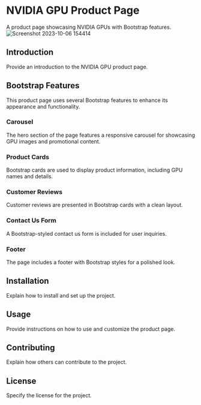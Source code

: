 # NVIDIA GPU Product Page

A product page showcasing NVIDIA GPUs with Bootstrap features.
![Screenshot 2023-10-06 154414](https://github.com/Nitish-Kumar05/nvidia-gpus/assets/141276983/1547e452-6d2f-4deb-892d-7207b7498813)


## Introduction

Provide an introduction to the NVIDIA GPU product page.

## Bootstrap Features

This product page uses several Bootstrap features to enhance its appearance and functionality.

### Carousel

The hero section of the page features a responsive carousel for showcasing GPU images and promotional content.

### Product Cards

Bootstrap cards are used to display product information, including GPU names and details.

### Customer Reviews

Customer reviews are presented in Bootstrap cards with a clean layout.

### Contact Us Form

A Bootstrap-styled contact us form is included for user inquiries.

### Footer

The page includes a footer with Bootstrap styles for a polished look.

## Installation

Explain how to install and set up the project.

## Usage

Provide instructions on how to use and customize the product page.

## Contributing

Explain how others can contribute to the project.

## License

Specify the license for the project.


